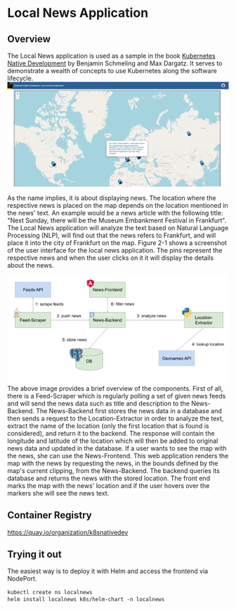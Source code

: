# Local News Application

## Overview

The Local News application is used as a sample in the book 
[Kubernetes Native Development](https://www.amazon.de/Kubernetes-Native-Development-Develop-Applications/dp/1484279417) by Benjamin Schmeling and Max Dargatz. It serves to demonstrate a wealth of concepts to use Kubernetes along the software lifecycle.
![](localnews-sample.png)

As the name implies, it is about displaying news. The location where the respective news is placed on the map depends on the location mentioned in the news' text. An example would be a news article with the following title: "Next Sunday, there will be the Museum Embankment Festival in Frankfurt". The Local News application will analyze the text based on Natural Language Processing (NLP), will find out that the news refers to Frankfurt, and will place it into the city of Frankfurt on the map. Figure 2-1 shows a screenshot of the user interface for the local news application. The pins represent the respective news and when the user clicks on it it will display the details about the news.  

![](localnews-app.png)
The above image provides a brief overview of the components.
First of all, there is a Feed-Scraper which is regularly polling a set of given news feeds and will send the news data such as title and description to the News-Backend. The News-Backend first stores the news data in a database and then sends a request to the Location-Extractor in order to analyze the text, extract the name of the location (only the first location that is found is considered), and return it to the backend. The response will contain the longitude and latitude of the location which will then be added to original news data and updated in the database. If a user wants to see the map with the news, she can use the News-Frontend. This web application renders the map with the news by requesting the news, in the bounds defined by the map's current clipping, from the News-Backend. The backend queries its database and returns the news with the stored location. The front end marks the map with the news' location and if the user hovers over the markers she will see the news text.  

## Container Registry
https://quay.io/organization/k8snativedev

## Trying it out
The easiest way is to deploy it with Helm and access the frontend via NodePort.

    kubectl create ns localnews
    helm install localnews k8s/helm-chart -n localnews
